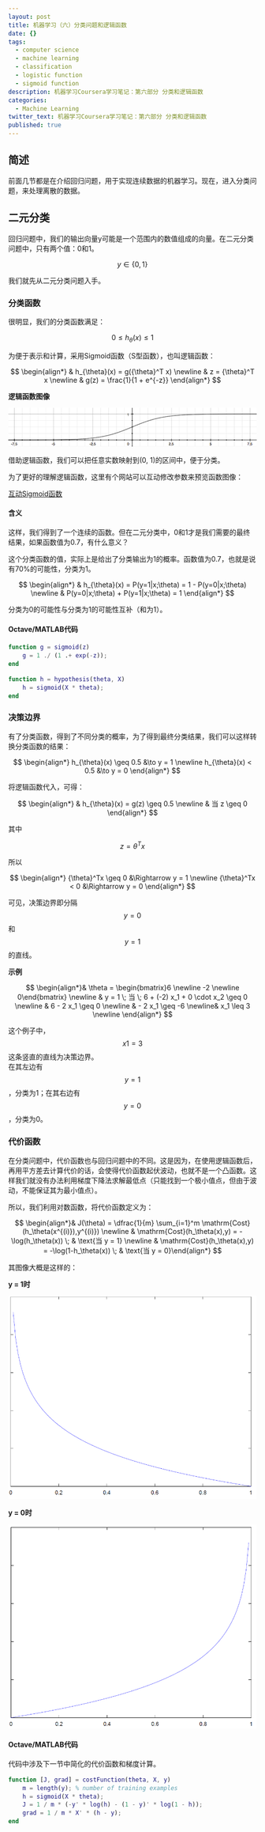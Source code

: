 ```yaml
---
layout: post
title: 机器学习（六）分类问题和逻辑函数
date: {}
tags:
  - computer science
  - machine learning
  - classification
  - logistic function
  - sigmoid function
description: 机器学习Coursera学习笔记：第六部分 分类和逻辑函数
categories:
  - Machine Learning
twitter_text: 机器学习Coursera学习笔记：第六部分 分类和逻辑函数
published: true
---
```


## 简述

前面几节都是在介绍回归问题，用于实现连续数据的机器学习。现在，进入分类问题，来处理离散的数据。

## 二元分类

回归问题中，我们的输出向量y可能是一个范围内的数值组成的向量。在二元分类问题中，只有两个值：0和1。

$$
y \in \{0, 1\}
$$

我们就先从二元分类问题入手。

### 分类函数

很明显，我们的分类函数满足：

$$
0 \leq h_{\theta}(x) \leq 1
$$

为便于表示和计算，采用Sigmoid函数（S型函数），也叫逻辑函数：

$$
\begin{align*}
& h_{\theta}(x) = g({\theta}^T x) \newline
& z = {\theta}^T x \newline
& g(z) = \frac{1}{1 + e^{-z}}
\end{align*}
$$

**逻辑函数图像**

![Sigmoid](/assets/img/classifi-logistic-func/sigmoid.png)

借助逻辑函数，我们可以把任意实数映射到(0, 1)的区间中，便于分类。

为了更好的理解逻辑函数，这里有个网站可以互动修改参数来预览函数图像：

[互动Sigmoid函数](https://www.desmos.com/calculator/bgontvxotm)

#### 含义

这样，我们得到了一个连续的函数。但在二元分类中，0和1才是我们需要的最终结果，如果函数值为0.7，有什么意义？

这个分类函数的值，实际上是给出了分类输出为1的概率。函数值为0.7，也就是说有70%的可能性，分类为1。

$$
\begin{align*}
& h_{\theta}(x) = P(y=1|x;\theta) = 1 - P(y=0|x;\theta) \newline
& P(y=0|x;\theta) + P(y=1|x;\theta) = 1
\end{align*}
$$

分类为0的可能性与分类为1的可能性互补（和为1）。

#### Octave/MATLAB代码

``` matlab
function g = sigmoid(z)
    g = 1 ./ (1 .+ exp(-z));
end
```

```matlab
function h = hypothesis(theta, X)
    h = sigmoid(X * theta);
end
```

### 决策边界

有了分类函数，得到了不同分类的概率，为了得到最终分类结果，我们可以这样转换分类函数的结果：

$$
\begin{align*}
h_{\theta}(x) \geq 0.5 &\to y = 1 \newline
h_{\theta}(x) < 0.5 &\to y = 0
\end{align*}
$$

将逻辑函数代入，可得：

$$
\begin{align*}
& h_{\theta}(x) = g(z) \geq 0.5 \newline
& 当 z \geq 0
\end{align*}
$$

其中

$$
z = \theta^T x
$$

所以

$$
\begin{align*}
{\theta}^Tx \geq 0 &\Rightarrow y = 1 \newline
{\theta}^Tx < 0 &\Rightarrow y = 0
\end{align*}
$$

可见，决策边界即分隔$$y = 0$$和$$y = 1$$的直线。

**示例**

$$
\begin{align*}& \theta = \begin{bmatrix}6 \newline -2 \newline 0\end{bmatrix} \newline & y = 1 \; 当 \; 6 + (-2) x_1 + 0 \cdot x_2 \geq 0 \newline & 6 - 2 x_1 \geq 0 \newline & - 2 x_1 \geq -6 \newline& x_1 \leq 3 \newline \end{align*}
$$

这个例子中，$$x1=3$$这条竖直的直线为决策边界。  
在其左边有$$y=1$$，分类为1；在其右边有$$y=0$$，分类为0。

### 代价函数

在分类问题中，代价函数也与回归问题中的不同。这是因为，在使用逻辑函数后，再用平方差去计算代价的话，会使得代价函数起伏波动，也就不是一个凸函数。这样我们就没有办法利用梯度下降法求解最低点（只能找到一个极小值点，但由于波动，不能保证其为最小值点）。

所以，我们利用对数函数，将代价函数定义为：

$$
\begin{align*}& J(\theta) = \dfrac{1}{m} \sum_{i=1}^m \mathrm{Cost}(h_\theta(x^{(i)}),y^{(i)}) \newline & \mathrm{Cost}(h_\theta(x),y) = -\log(h_\theta(x)) \; & \text{当 y = 1} \newline & \mathrm{Cost}(h_\theta(x),y) = -\log(1-h_\theta(x)) \; & \text{当 y = 0}\end{align*}
$$

其图像大概是这样的：

**y = 1时**

![y1](/assets/img/classifi-logistic-func/y1.png)

**y = 0时**

![y0](/assets/img/classifi-logistic-func/y0.png)

#### Octave/MATLAB代码

代码中涉及下一节中简化的代价函数和梯度计算。

``` matlab
function [J, grad] = costFunction(theta, X, y)
    m = length(y); % number of training examples
    h = sigmoid(X * theta);
    J = 1 / m * (-y' * log(h) - (1 - y)' * log(1 - h));
    grad = 1 / m * X' * (h - y);
end
```
